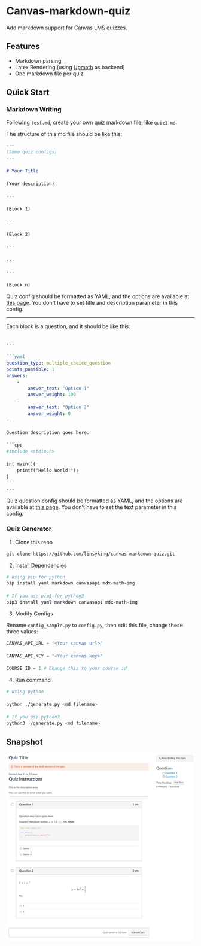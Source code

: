 # Canvas-markdown-quiz

Add markdown support for Canvas LMS quizzes.

## Features

- Markdown parsing
- Latex Rendering (using [Upmath](https://upmath.me/) as backend)
- One markdown file per quiz

## Quick Start

### Markdown Writing

Following `test.md`, create your own quiz markdown file, like `quiz1.md`.

The structure of this md file should be like this:

```md
---
(Some quiz configs)
---

# Your Title

(Your description)

---

(Block 1)

---

(Block 2)

---

...

---

(Block n)
```

Quiz config should be formatted as YAML, and the options are available at [this page](https://canvas.instructure.com/doc/api/quizzes.html#method.quizzes/quizzes_api.create). You don't have to set title and description parameter in this config.

---

Each block is a question, and it should be like this:

````md

---

```yaml
question_type: multiple_choice_question
points_possible: 1
answers:
    -
        answer_text: "Option 1"
        answer_weight: 100
    -
        answer_text: "Option 2"
        answer_weight: 0
---

Question description goes here.

```cpp
#include <stdio.h>

int main(){
    printf("Hello World!");
}
```
---
````

Quiz question config should be formatted as YAML, and the options are available at [this page](https://canvas.instructure.com/doc/api/quiz_questions.html#method.quizzes/quiz_questions.create). You don't have to set the text parameter in this config.

### Quiz Generator

1. Clone this repo

```sh
git clone https://github.com/linsyking/canvas-markdown-quiz.git
```

2. Install Dependencies

```sh
# using pip for python
pip install yaml markdown canvasapi mdx-math-img

# If you use pip3 for python3
pip3 install yaml markdown canvasapi mdx-math-img
```

3. Modify Configs

Rename `config_sample.py` to `config.py`, then edit this file, change these three values:

```py
CANVAS_API_URL = "<Your canvas url>"

CANVAS_API_KEY = "<Your canvas key>"

COURSE_ID = 1 # Change this to your course id
```

4. Run command

```sh
# using python

python ./generate.py <md filename>

# If you use python3
python3 ./generate.py <md filename>
```

## Snapshot

![](img/result.png)
